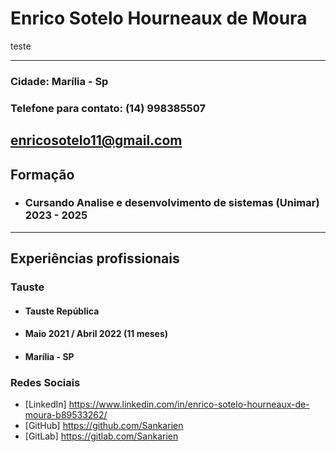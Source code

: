 
# **Enrico Sotelo Hourneaux de Moura**
teste

---
### Cidade: Marília - Sp
### Telefone para contato: (14) 998385507
<enricosotelo11@gmail.com>
---

## **Formação**
* ### Cursando Analise e desenvolvimento de sistemas (Unimar) 2023 - 2025
---
## **Experiências profissionais**
### **Tauste**
* #### Tauste República
* #### Maio 2021 / Abril 2022 (11 meses)
* #### Marília - SP 
### **Redes Sociais**
* [LinkedIn] <https://www.linkedin.com/in/enrico-sotelo-hourneaux-de-moura-b89533262/>
* [GitHub] <https://github.com/Sankarien>
* [GitLab] <https://gitlab.com/Sankarien>
